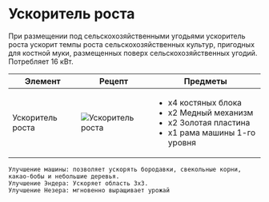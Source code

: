 # Ускоритель роста

При размещении под сельскохозяйственными угодьями ускоритель роста ускорит темпы роста сельскохозяйственных культур, пригодных для костной муки, размещенных поверх сельскохозяйственных угодий. Потребляет 16 кВт.

| Элемент          | Рецепт                                                             | Предметы                                                                                                                      |
| ---------------- | ------------------------------------------------------------------ | ----------------------------------------------------------------------------------------------------------------------------- |
| Ускоритель роста | ![Ускоритель роста](../../.gitbook/assets/growth\_accelerator.png) | <ul><li>x4 костяных блока</li><li>x2 Медный механизм</li><li>x2 Золотая пластина</li><li>x1 рама машины 1-го уровня</li></ul> |

```
Улучшение машины: позволяет ускорять бородавки, свекольные корни, какао-бобы и небольшие деревья.
Улучшение Эндера: Ускоряет область 3x3.
Улучшение Незера: мгновенно выращивает урожай
```
